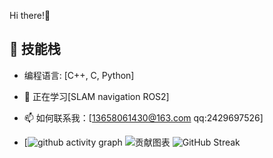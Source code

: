 Hi there!👋
## 🚀 技能栈
- 编程语言: [C++, C, Python]
- 🌱 正在学习[SLAM navigation ROS2]
- 📫 如何联系我：[13658061430@163.com qq:2429697526]

- [![github activity graph](https://github-readme-activity-graph.vercel.app/graph?username=PeiXinYang-IST&theme=high-contrast)
 ![贡献图表](https://github-readme-streak-stats.herokuapp.com/?user=PeiXinYang-IST&theme=radical)
![GitHub Streak](https://streak-stats.demolab.com/?user=PeiXinYang-IST)

